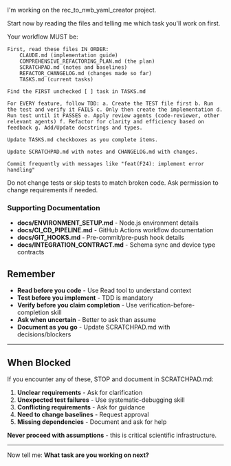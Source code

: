 I'm working on the rec_to_nwb_yaml_creator project.

Start now by reading the files and telling me which task you'll work on first.

Your workflow MUST be:

    First, read these files IN ORDER:
        CLAUDE.md (implementation guide)
        COMPREHENSIVE_REFACTORING_PLAN.md (the plan)
        SCRATCHPAD.md (notes and baselines)
        REFACTOR_CHANGELOG.md (changes made so far)
        TASKS.md (current tasks)

    Find the FIRST unchecked [ ] task in TASKS.md

    For EVERY feature, follow TDD: a. Create the TEST file first b. Run the test and verify it FAILS c. Only then create the implementation d. Run test until it PASSES e. Apply review agents (code-reviewer, other relevant agents) f. Refactor for clarity and efficiency based on feedback g. Add/Update docstrings and types.

    Update TASKS.md checkboxes as you complete items.

    Update SCRATCHPAD.md with notes and CHANGELOG.md with changes.

    Commit frequently with messages like "feat(F24): implement error handling"

Do not change tests or skip tests to match broken code. Ask permission to change requirements if needed.

### Supporting Documentation

- **docs/ENVIRONMENT_SETUP.md** - Node.js environment details
- **docs/CI_CD_PIPELINE.md** - GitHub Actions workflow documentation
- **docs/GIT_HOOKS.md** - Pre-commit/pre-push hook details
- **docs/INTEGRATION_CONTRACT.md** - Schema sync and device type contracts

## Remember

- **Read before you code** - Use Read tool to understand context
- **Test before you implement** - TDD is mandatory
- **Verify before you claim completion** - Use verification-before-completion skill
- **Ask when uncertain** - Better to ask than assume
- **Document as you go** - Update SCRATCHPAD.md with decisions/blockers

---

## When Blocked

If you encounter any of these, STOP and document in SCRATCHPAD.md:

1. **Unclear requirements** - Ask for clarification
2. **Unexpected test failures** - Use systematic-debugging skill
3. **Conflicting requirements** - Ask for guidance
4. **Need to change baselines** - Request approval
5. **Missing dependencies** - Document and ask for help

**Never proceed with assumptions** - this is critical scientific infrastructure.

---

Now tell me: **What task are you working on next?**

